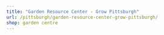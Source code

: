 ```yaml
---
title: "Garden Resource Center - Grow Pittsburgh"
url: /pittsburgh/garden-resource-center-grow-pittsburgh/
shop: garden centre
---
```

